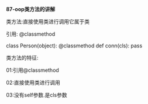 **87-oop类方法的讲解**


类方法:直接使用类进行调用它属于类

引用: 	@classmethod

class Person(object):
	@classmethod
	def conn(cls):
		pass


类方法的特征:


01:引用@classmethod

02:直接使用类进行调用

03:没有self参数.是cls参数
